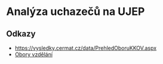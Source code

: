 # Analýza uchazečů na UJEP

## Odkazy

- <https://vysledky.cermat.cz/data/PrehledOboruKKOV.aspx>
- [Obory vzdělání](https://cs.wikipedia.org/wiki/Obor_vzd%C4%9Bl%C3%A1n%C3%AD)
